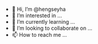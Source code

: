- 👋 Hi, I’m @hengseyha
- 👀 I’m interested in ...
- 🌱 I’m currently learning ...
- 💞️ I’m looking to collaborate on ...
- 📫 How to reach me ...

<!---
hengseyha/hengseyha is a ✨ special ✨ repository because its `README.md` (this file) appears on your GitHub profile.
You can click the Preview link to take a look at your changes.
--->
